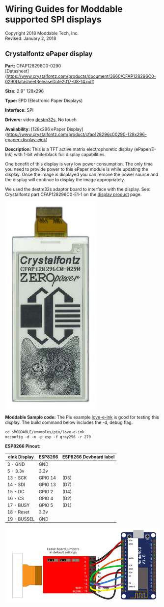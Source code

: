 # Wiring Guides for Moddable supported SPI displays

Copyright 2018 Moddable Tech, Inc.  
Revised: January 2, 2018


## Crystalfontz ePaper display
**Part:** CFAP128296C0-0290  
[Datasheet] (https://www.crystalfontz.com/products/document/3660/CFAP128296C0-0290DatasheetReleaseDate2017-08-14.pdf)

**Size:**  2.9" 128x296 

**Type:** EPD (Electronic Paper Displays)

**Interface:** SPI

**Drivers:** video [destm32s](../../documentation/drivers/destm32s/destm32s.md), No touch

**Availability:** [128x296 ePaper Display] (https://www.crystalfontz.com/product/cfap128296c00290-128x296-epaper-display-eink)

**Description:** This is a TFT active matrix electrophoretic display (ePaper/E-Ink) with 1-bit white/black full display capabilities.

One benefit of this display is very low power consumption. The only time you need to provide power to this ePaper module is while updating the display. Once the image is displayed you can remove the power source and the display will continue to display the image appropriately.

We used the destm32s adaptor board to interface with the display. See: Crystalfontz part CFAP128296C0-E1-1 on the [display product](https://www.crystalfontz.com/product/cfap128296c00290-128x296-epaper-display-eink) page.


![Generic SPI Display](images/eink-display.jpeg)

**Moddable Sample code:** The Piu example [love-e-ink](../../examples/piu/love-e-ink/) is good for testing this display. The build command below includes the -d, debug flag.

```
cd $MODDABLE/examples/piu/love-e-ink
mcconfig -d -m -p esp -f gray256 -r 270  
```


**ESP8266 Pinout:**

| eInk Display | ESP8266 | ESP8266 Devboard label
| --- | --- | --- |
| 3 - GND | GND | 
| 5 - 3.3v | 3.3v | 
| 13 - SCK | GPIO 14 | (D5)
| 14 - SDI | GPIO 13 | (D7)
| 15 - DC | GPIO 2 | (D4) 
| 16 - CS | GPIO 4 | (D2) 
| 17 - BUSY | GPIO 5 | (D1)
| 18 - Reset | 3.3v |
| 19 - BUSSEL | GND |  
 

![Generic 2.4"-2.8" wiring illustration](images/eink+adaptor+esp-wiring.png)

